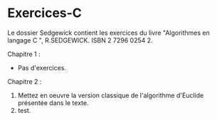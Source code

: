 # Exercices-C

Le dossier Sedgewick contient les exercices du livre "Algorithmes en langage C ", R.SEDGEWICK.
ISBN 2 7296 0254 2.

Chapitre 1 :

* Pas d'exercices.

Chapitre 2 :

1. Mettez en oeuvre la version classique de l'algorithme d'Euclide présentée dans le texte.
2. test.
